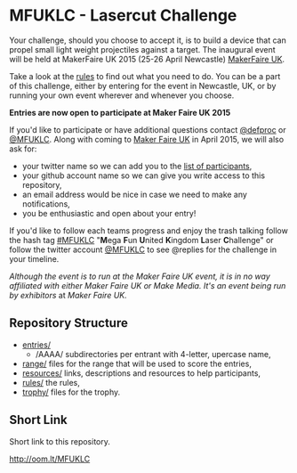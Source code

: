 # MFUKLC - Lasercut Challenge

Your challenge, should you choose to accept it, is to build a device that can propel small light weight projectiles against a target. The inaugural event will be held at MakerFaire UK 2015 (25-26 April Newcastle) [MakerFaire UK](http://www.makerfaireuk.com/). 

Take a look at the [rules](https://github.com/DefProc/mfuklc/tree/master/rules) to find out what you need to do. You can be a part of this challenge, either by entering for the event in Newcastle, UK, or by running your own event wherever and whenever you choose.

**Entries are now open to participate at Maker Faire UK 2015**

If you'd like to participate or have additional questions contact [@defproc](https://twitter.com/defproc) or [@MFUKLC](https://twitter.com/MFUKLC). Along with coming to [Maker Faire UK](http://www.makerfaireuk.com) in April 2015, we will also ask for:	

* your twitter name so we can add you to the [list of participants](https://twitter.com/MFUKLC/entrants),
* your github account name so we can give you write access to this repository,
* an email address would be nice in case we need to make any notifications,
* you be enthusiastic and open about your entry!
	
If you'd like to follow each teams progress and enjoy the trash talking follow the hash tag [ #MFUKLC](https://twitter.com/search?q=%23MFUKLC&src=typd) "**M**ega **F**un **U**nited **K**ingdom **L**aser **C**hallenge" or follow the twitter account [@MFUKLC](https://twitter.com/MFUKLC) to see @replies for the challenge in your timeline.
	
*Although the event is to run at the Maker Faire UK event, it is in no way affiliated with either Maker Faire UK or Make Media. It's an event being run by exhibitors* at *Maker Faire UK.*
	
## Repository Structure
	
 * [entries/](https://github.com/DefProc/mfuklc/tree/master/entries)
	* /AAAA/	subdirectories per entrant with 4-letter, upercase name,
 * [range/](https://github.com/DefProc/mfuklc/tree/master/range)	files for the range that will be used to score the entries,
 * [resources/](https://github.com/DefProc/mfuklc/tree/master/resources)	links, descriptions and resources to help participants, 
 * [rules/](https://github.com/DefProc/mfuklc/tree/master/rules)	the rules,
 * [trophy/](https://github.com/DefProc/mfuklc/tree/master/trophy)	files for the trophy.
	
## Short Link

Short link to this repository.

http://oom.lt/MFUKLC
    
